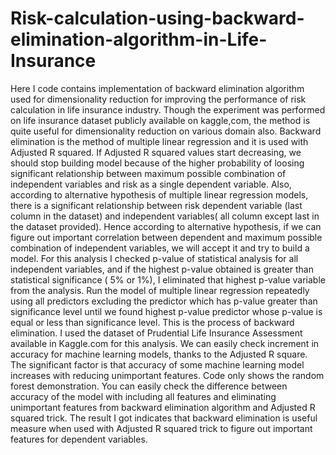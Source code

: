 # Risk-calculation-using-backward-elimination-algorithm-in-Life-Insurance
Here I code contains implementation of backward elimination algorithm used for dimensionality reduction for improving the performance of risk calculation in life insurance industry. Though the experiment was performed on life insurance dataset publicly available on kaggle,com, the method is quite useful for dimensionality reduction on various domain also. Backward elimination is the method of multiple linear regression and it is used with Adjusted R squared. If Adjusted R squared values start decreasing, we should stop building model because of the higher probability of loosing significant relationship between maximum possible combination of independent variables and risk as a single dependent variable. Also, according to alternative hypothesis of multiple linear regression models, there is a significant relationship between risk dependent variable (last column in the dataset) and independent variables( all column except last in the dataset provided). Hence according to alternative hypothesis, if we can figure out important correlation between dependent and maximum possible combination of independent variables, we will accept it and try to build a model. For this analysis I checked p-value of statistical analysis for all independent variables, and if the highest p-value obtained is greater than statistical significance ( 5% or 1%), I eliminated that highest p-value variable from the analysis. Run the model of multiple linear regression repeatedly using all predictors excluding the predictor which has p-value greater than significance level until we found highest p-value predictor whose p-value is equal or less than significance level. This is the process of backward elimination. I used the dataset of Prudential Life Insurance Assessment available in Kaggle.com for this analysis. We can easily check increment in accuracy for machine learning models, thanks to the Adjusted R square. The significant factor is that accuracy of some machine learning model increases with reducing unimportant features. Code only shows the random forest demonstration. You can easily check the difference between accuracy of the model with including all features and eliminating unimportant features from backward elimination algorithm and Adjusted R squared trick. The result I got indicates that backward elimination is useful measure when used with Adjusted R squared trick to figure out important features for dependent variables.
